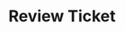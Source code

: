 ---
comments: True
layout: post
title: Review Ticket
description: summary of accomplishments
type: tangibles
courses: {'compsci': {'week': 7}}
---